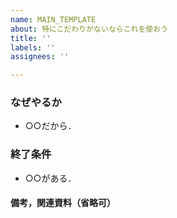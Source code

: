 ```yaml
---
name: MAIN_TEMPLATE
about: 特にこだわりがないならこれを使おう
title: ''
labels: ''
assignees: ''

---
```


### なぜやるか
- ○○だから．
### 終了条件
- ○○がある．

#### 備考，関連資料（省略可）
